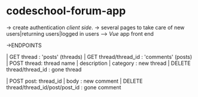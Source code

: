 # codeschool-forum-app

-> create authentication _client side_.
-> several pages to take care of new users|returning users|logged in users
--> _Vue_ app front end

->ENDPOINTS

| GET thread : 'posts' (threads)
| GET thread/thread_id : 'comments' (posts)
| POST thread: thread name | description | category : new thread
| DELETE thread/thread_id : gone thread

| POST post: thread_id | body : new comment
| DELETE thread/thread_id/post/post_id : gone comment
